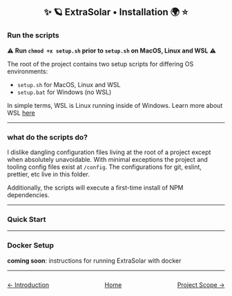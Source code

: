 <h2 style="text-align: center">✨ 🪐 ExtraSolar • Installation 🌍 ⭐</h2>

### Run the scripts

⚠️ **Run `chmod +x setup.sh` prior to `setup.sh` on MacOS, Linux and WSL** ⚠️

The root of the project contains two setup scripts for differing OS environments:

- `setup.sh` for MacOS, Linux and WSL
- `setup.bat` for Windows (no WSL)

In simple terms, WSL is Linux running inside of Windows. Learn more about WSL [here](https://learn.microsoft.com/en-us/windows/wsl/about)

---

### what do the scripts do?

I dislike dangling configuration files living at the root of a project except when absolutely unavoidable. With minimal exceptions the project and tooling config files exist at `/config`. The configurations for git, eslint, prettier, etc live in this folder.

Additionally, the scripts will execute a first-time install of NPM dependencies.

---

### Quick Start

---

### Docker Setup

**coming soon**: instructions for running ExtraSolar with docker

---

<nav style="display: flex; justify-content: space-between; padding: 10px 0;">
  <a href="./01.introduction.md">← Introduction</a>
  <a href="./01.introduction.md">Home</a>
  <a href="./03.project-scope.md">Project Scope →</a>
</nav>
